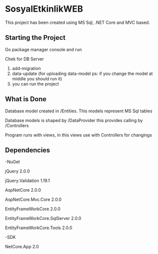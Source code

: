 # SosyalEtkinlikWEB
This project has been created using MS Sql, .NET Core and MVC based.

## Starting the Project
Go package manager console and run 

Chek for DB Server

1. add-migration
2. data-update (for uploading data-model ps: if you change the model at middle you should run it)
3. you can run the project

## What is Done

Database model created in /Entities. This models represent MS Sql tables 

Database models is shaped by /DataProvider this provides calling by /Controllers

Program runs with views, in this views use with Controllers for changings


## Dependencies
-NuGet

jQuery 2.0.0

jQuery.Validation 1.19.1

AspNetCore 2.0.0

AspNetCore.Mvc.Core 2.0.0

EntityFrameWorkCore 2.0.0

EntityFrameWorkCore.SqlServer 2.0.0

EntityFrameWorkCore.Tools 2.0.0

-SDK

NetCore.App 2.0




